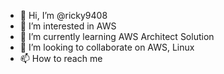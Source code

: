 - 👋 Hi, I’m @ricky9408
- 👀 I’m interested in AWS
- 🌱 I’m currently learning AWS Architect Solution
- 💞️ I’m looking to collaborate on AWS, Linux
- 📫 How to reach me 

<!---
ricky9408/ricky9408 is a ✨ special ✨ repository because its `README.md` (this file) appears on your GitHub profile.
You can click the Preview link to take a look at your changes.
--->
